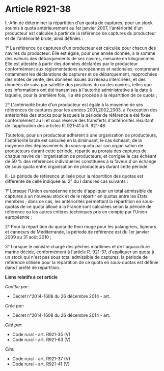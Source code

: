 # Article R921-38

I.-Afin de déterminer la répartition d'un quota de captures, pour un stock soumis à quota antérieurement au 1er janvier 2007,
l'antériorité d'un producteur est calculée à partir de la référence de captures du producteur et de l'antériorité brute,
ainsi définies : 

1° La référence de captures d'un producteur est calculée pour chacun des navires du producteur. Elle est égale, pour une
année donnée, à la somme des valeurs des débarquements de ses navires, mesurée en kilogrammes. Elle est attestée à partir des
données déclarées par le producteur conformément aux réglementations européennes et nationales, comprenant notamment les
déclarations de captures et de débarquement, rapprochées des notes de vente, des données issues du réseau intercriées, et des
données de suivi par satellite des positions du ou des navires, telles que ces informations ont été transmises à l'autorité
administrative à la date à laquelle, pour la première fois, il a été procédé à la répartition de ce quota ; 

2° L'antériorité brute d'un producteur est égale à la moyenne de ses références de captures pour les années 2001,2002,2003, à
l'exception des antériorités des stocks pour lesquels la période de référence a été fixée conformément au II et sous réserve
des transferts d'antériorités résultant de l'application des articles R. 921-41 à R. 921-48. 

Toutefois, pour un producteur adhérent à une organisation de producteurs, l'antériorité brute est calculée en la diminuant,
le cas échéant, de la moyenne des dépassements du sous-quota par son organisation de producteurs durant cette période,
répartie au prorata des captures de chaque navire de l'organisation de producteurs, et corrigée le cas échéant de 50 % des
références individuelles constituées à la faveur d'un échange de sous-quota entre organisation de producteurs durant cette
période. 

II.-La période de référence utilisée pour la répartition des quotas est différente de celle indiquée au 2° du I dans les cas
suivants : 

1° Lorsque l'Union européenne décide d'appliquer un total admissible de captures à un nouveau stock et de le répartir en
quotas entre les Etats membres ; dans ce cas, les antériorités permettant la répartition en sous-quotas de ce quota alloué à
la France sont calculées selon la période de référence ou les autres critères techniques pris en compte par l'Union
européenne ; 

2° Pour la répartition du quota de thon rouge pour les palangriers, ligneurs et canneurs de Méditerranée, la période de
référence est du 1er janvier 2009 au 31 août 2010 ; 

3° Lorsque le ministre chargé des pêches maritimes et de l'aquaculture marine décide, conformément à l'article R. 921-37,
d'appliquer un quota à un stock qui n'est pas sous total admissible de captures, la période de référence utilisée pour la
répartition de ce quota en sous-quotas est définie dans l'arrêté de répartition.

**Liens relatifs à cet article**

_Codifié par_:

  - Décret n°2014-1608 du 26 décembre 2014 - art.

_Créé par_:

  - Décret n°2014-1608 du 26 décembre 2014 - art.

_Cité par_:

  - Code rural - art. R921-35 (V)
  - Code rural - art. R921-63 (V)

_Cite_:

  - Code rural - art. R921-37 (V)
  - Code rural - art. R921-41 (V)
